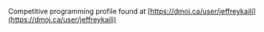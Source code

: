 Competitive programming profile found at [https://dmoj.ca/user/jeffreykaili](https://dmoj.ca/user/jeffreykaili)
